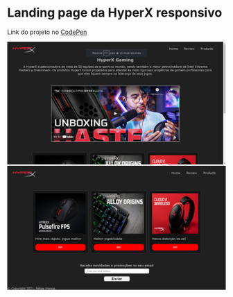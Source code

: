 # Landing page da HyperX responsivo

Link do projeto no <a href="https://codepen.io/felipefrranca/pen/mdMpQmM" target="_blank">CodePen</a>

<img src="https://github.com/felipefrranca/responsive-landing-page/blob/master/lp-img1.png" alt="imagem do projeto">
<img src="https://github.com/felipefrranca/responsive-landing-page/blob/master/project-lp.png" alt="imagem do projeto">
